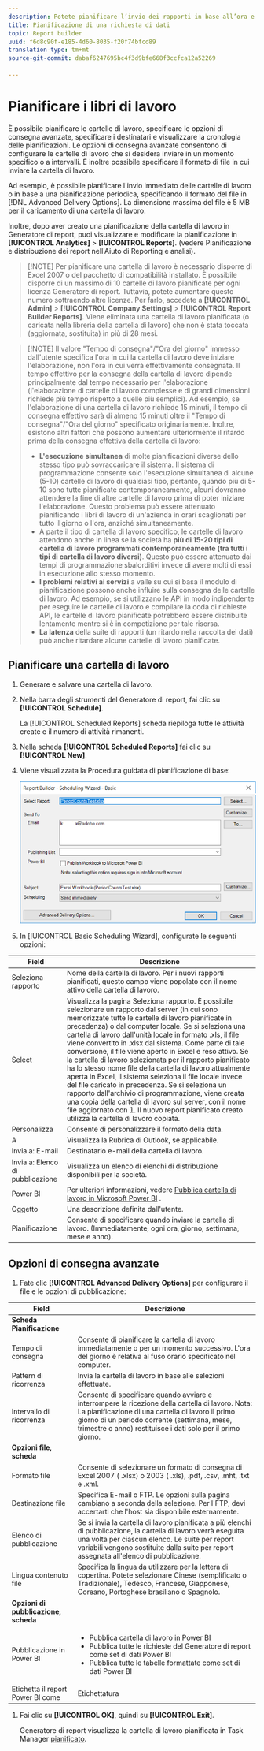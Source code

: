 ```yaml
---
description: Potete pianificare l’invio dei rapporti in base all’ora e al formato definiti.
title: Pianificazione di una richiesta di dati
topic: Report builder
uuid: f6d8c90f-e185-4d60-8035-f20f74bfcd89
translation-type: tm+mt
source-git-commit: dabaf6247695bc4f3d9bfe668f3ccfca12a52269

---
```



# Pianificare i libri di lavoro

È possibile pianificare le cartelle di lavoro, specificare le opzioni di consegna avanzate, specificare i destinatari e visualizzare la cronologia delle pianificazioni. Le opzioni di consegna avanzate consentono di configurare le cartelle di lavoro che si desidera inviare in un momento specifico o a intervalli. È inoltre possibile specificare il formato di file in cui inviare la cartella di lavoro.

Ad esempio, è possibile pianificare l&#39;invio immediato delle cartelle di lavoro o in base a una pianificazione periodica, specificando il formato del file in [!DNL Advanced Delivery Options]. La dimensione massima del file è 5 MB per il caricamento di una cartella di lavoro.

Inoltre, dopo aver creato una pianificazione della cartella di lavoro in Generatore di report, puoi visualizzare e modificare la pianificazione in **[!UICONTROL Analytics]** > **[!UICONTROL Reports]**. (vedere Pianificazione e distribuzione [](/help/analyze/reports-analytics/scheduling.md) dei report nell&#39;Aiuto di Reporting e analisi).

>[!NOTE] Per pianificare una cartella di lavoro è necessario disporre di Excel 2007 o del pacchetto di compatibilità installato. È possibile disporre di un massimo di 10 cartelle di lavoro pianificate per ogni licenza Generatore di report. Tuttavia, potete aumentare questo numero sottraendo altre licenze. Per farlo, accedete a **[!UICONTROL Admin]** > **[!UICONTROL Company Settings]** > **[!UICONTROL Report Builder Reports]**. Viene eliminata una cartella di lavoro pianificata (o caricata nella libreria della cartella di lavoro) che non è stata toccata (aggiornata, sostituita) in più di 28 mesi.

>[!NOTE] Il valore &quot;Tempo di consegna&quot;/&quot;Ora del giorno&quot; immesso dall&#39;utente specifica l&#39;ora in cui la cartella di lavoro deve iniziare l&#39;elaborazione, non l&#39;ora in cui verrà effettivamente consegnata. Il tempo effettivo per la consegna della cartella di lavoro dipende principalmente dal tempo necessario per l&#39;elaborazione (l&#39;elaborazione di cartelle di lavoro complesse e di grandi dimensioni richiede più tempo rispetto a quelle più semplici). Ad esempio, se l&#39;elaborazione di una cartella di lavoro richiede 15 minuti, il tempo di consegna effettivo sarà di almeno 15 minuti oltre il &quot;Tempo di consegna&quot;/&quot;Ora del giorno&quot; specificato originariamente.
>Inoltre, esistono altri fattori che possono aumentare ulteriormente il ritardo prima della consegna effettiva della cartella di lavoro:
>
> * **L&#39;esecuzione simultanea** di molte pianificazioni diverse dello stesso tipo può sovraccaricare il sistema. Il sistema di programmazione consente solo l&#39;esecuzione simultanea di alcune (5-10) cartelle di lavoro di qualsiasi tipo, pertanto, quando più di 5-10 sono tutte pianificate contemporaneamente, alcuni dovranno attendere la fine di altre cartelle di lavoro prima di poter iniziare l&#39;elaborazione. Questo problema può essere attenuato pianificando i libri di lavoro di un&#39;azienda in orari scaglionati per tutto il giorno o l&#39;ora, anziché simultaneamente.
> * A parte il tipo di cartella di lavoro specifico, le cartelle di lavoro attendono anche in linea se la società ha **più di 15-20 tipi di cartella di lavoro programmati contemporaneamente (tra tutti i tipi di cartella di lavoro diversi)**. Questo può essere attenuato dai tempi di programmazione sbalorditivi invece di avere molti di essi in esecuzione allo stesso momento.
> * **I problemi relativi ai servizi** a valle su cui si basa il modulo di pianificazione possono anche influire sulla consegna delle cartelle di lavoro. Ad esempio, se si utilizzano le API in modo indipendente per eseguire le cartelle di lavoro e compilare la coda di richieste API, le cartelle di lavoro pianificate potrebbero essere distribuite lentamente mentre si è in competizione per tale risorsa.
> * **La latenza** della suite di rapporti (un ritardo nella raccolta dei dati) può anche ritardare alcune cartelle di lavoro pianificate.


## Pianificare una cartella di lavoro

1. Generare e salvare una cartella di lavoro.
1. Nella barra degli strumenti del Generatore di report, fai clic su **[!UICONTROL Schedule]**.

   La [!UICONTROL Scheduled Reports] scheda riepiloga tutte le attività create e il numero di attività rimanenti.
1. Nella scheda **[!UICONTROL Scheduled Reports]** fai clic su **[!UICONTROL New]**.
1. Viene visualizzata la Procedura guidata di pianificazione di base:

   ![](assets/simple-schedule-wizard.png)

1. In [!UICONTROL Basic Scheduling Wizard], configurate le seguenti opzioni:

| Field | Descrizione |
|--- |--- |
| Seleziona rapporto | Nome della cartella di lavoro. Per i nuovi rapporti pianificati, questo campo viene popolato con il nome attivo della cartella di lavoro. |
| Select | Visualizza la pagina Seleziona rapporto. È possibile selezionare un rapporto dal server (in cui sono memorizzate tutte le cartelle di lavoro pianificate in precedenza) o dal computer locale. Se si seleziona una cartella di lavoro dall&#39;unità locale in formato .xls, il file viene convertito in .xlsx dal sistema. Come parte di tale conversione, il file viene aperto in Excel e reso attivo. Se la cartella di lavoro selezionata per il rapporto pianificato ha lo stesso nome file della cartella di lavoro attualmente aperta in Excel, il sistema seleziona il file locale invece del file caricato in precedenza. Se si seleziona un rapporto dall&#39;archivio di programmazione, viene creata una copia della cartella di lavoro sul server, con il nome file aggiornato con 1. Il nuovo report pianificato creato utilizza la cartella di lavoro copiata. |
| Personalizza | Consente di personalizzare il formato della data. |
| A | Visualizza la Rubrica di Outlook, se applicabile. |
| Invia a: E-mail | Destinatario e-mail della cartella di lavoro. |
| Invia a: Elenco di pubblicazione | Visualizza un elenco di elenchi di distribuzione disponibili per la società. |
| Power BI | Per ulteriori informazioni, vedere [Pubblica cartella di lavoro in Microsoft Power BI](/help/analyze/report-builder/c-publish-power-bi/integration-power-bi.md) . |
| Oggetto | Una descrizione definita dall&#39;utente. |
| Pianificazione | Consente di specificare quando inviare la cartella di lavoro. (Immediatamente, ogni ora, giorno, settimana, mese e anno). |

## Opzioni di consegna avanzate

1. Fate clic **[!UICONTROL Advanced Delivery Options]** per configurare il file e le opzioni di pubblicazione:

| Field | Descrizione |
|--- |--- |
| **Scheda Pianificazione** |  |
| Tempo di consegna | Consente di pianificare la cartella di lavoro immediatamente o per un momento successivo. L&#39;ora del giorno è relativa al fuso orario specificato nel computer. |
| Pattern di ricorrenza | Invia la cartella di lavoro in base alle selezioni effettuate. |
| Intervallo di ricorrenza | Consente di specificare quando avviare e interrompere la ricezione della cartella di lavoro.   Nota:  La pianificazione di una cartella di lavoro il primo giorno di un periodo corrente (settimana, mese, trimestre o anno) restituisce i dati solo per il primo giorno. |
| **Opzioni file, scheda** |  |
| Formato file | Consente di selezionare un formato di consegna di Excel 2007 ( .xlsx) o 2003 ( .xls), .pdf, .csv, .mht, .txt e .xml. |
| Destinazione file | Specifica E-mail o FTP. Le opzioni sulla pagina cambiano a seconda della selezione. Per l&#39;FTP, devi accertarti che l&#39;host sia disponibile esternamente. |
| Elenco di pubblicazione | Se si invia la cartella di lavoro pianificata a più elenchi di pubblicazione, la cartella di lavoro verrà eseguita una volta per ciascun elenco. Le suite per report variabili vengono sostituite dalla suite per report assegnata all&#39;elenco di pubblicazione. |
| Lingua contenuto file | Specifica la lingua da utilizzare per la lettera di copertina. Potete selezionare Cinese (semplificato o Tradizionale), Tedesco, Francese, Giapponese, Coreano, Portoghese brasiliano o Spagnolo. |
| **Opzioni di pubblicazione, scheda** |  |
| Pubblicazione in Power BI | <ul><li>Pubblica cartella di lavoro in Power BI</li><li>Pubblica tutte le richieste del Generatore di report come set di dati Power BI</li><li>Pubblica tutte le tabelle formattate come set di dati Power BI</li></ul> |
| Etichetta il report Power BI come | Etichettatura |

1. Fai clic su **[!UICONTROL OK]**, quindi su **[!UICONTROL Exit]**.

   Generatore di report visualizza la cartella di lavoro pianificata in Task Manager [pianificato](/help/analyze/report-builder/r-arb-scheduled-reports.md).

